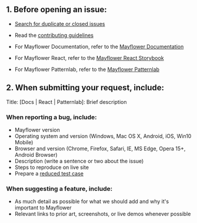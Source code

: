## 1. Before opening an issue:

- [Search for duplicate or closed issues](https://github.com/massgov/mayflower/issues?utf8=%E2%9C%93&q=is%3Aissue)
- Read the [contributing guidelines](https://github.com/massgov/mayflower/blob/master/CONTRIBUTING.md)

- For Mayflower Documentation, refer to the [Mayflower Documentation](https://mass.gov/mayflower)
- For Mayflower React, refer to the [Mayflower React Storybook](https://mayflower-react.digital.mass.gov/)
- For Mayflower Patternlab, refer to the [Mayflower Patternlab](https://mayflower.digital.mass.gov/)


## 2. When submitting your request, include:

Title: [Docs | React | Patternlab]: Brief description

### When reporting a bug, include:

- Mayflower version
- Operating system and version (Windows, Mac OS X, Android, iOS, Win10 Mobile)
- Browser and version (Chrome, Firefox, Safari, IE, MS Edge, Opera 15+, Android Browser)
- Description (write a sentence or two about the issue)
- Steps to reproduce on live site
- Prepare a [reduced test case](https://css-tricks.com/reduced-test-cases/)

### When suggesting a feature, include:

- As much detail as possible for what we should add and why it's important to Mayflower
- Relevant links to prior art, screenshots, or live demos whenever possible
